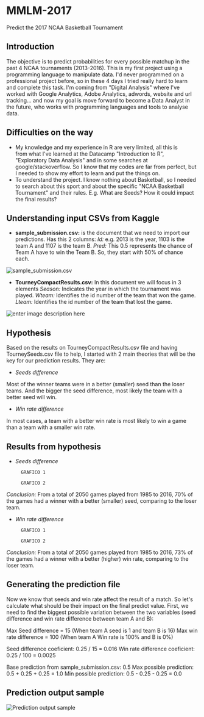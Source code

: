 # MMLM-2017
Predict the 2017 NCAA Basketball Tournament

Introduction
------------

The objective is to predict probabilities for every possible matchup in the past 4 NCAA tournaments (2013-2016).
This is my first project using a programming language to manipulate data. I'd never programmed on a professional project before, so in these 4 days I tried really hard to learn and complete this task. 
I'm coming from "Digital Analysis" where I've worked with Google Analytics, Adobe Analytics, adwords, website and url tracking… and now my goal is move forward to become a Data Analyst in the future, who works with programming languages and tools to analyse data. 

Difficulties on the way
-----------------------

 * My knowledge and my experience in R are very limited, all this is   
   from what I've learned at the Datacamp "Introduction to R",   
   "Exploratory Data Analysis" and in some searches at   
   google/stackoverflow.  So I know that my codes are far from perfect, 
   but I needed to show my effort to learn and put the things on.
 * To understand the project. I know nothing about Basketball, so I
   needed to search about this sport and about the specific "NCAA
   Basketball Tournament" and their rules. E.g. What are Seeds? How it
   could impact the final results?

Understanding input CSVs from Kaggle
------------------------------------

 * **sample_submission.csv:** is the document that we need to import our predictions. Has this 2 columns:
			*Id:* e.g. 2013 is the year, 1103 is the team A and 1107 is the team B.
			*Pred:* This 0.5 represents the chance of Team A have to win the Team B. So, they start with 50% of chance each.

![sample_submission.csv][1]

* **TourneyCompactResults.csv:** In this document we will focus in 3 elements
			*Season:* Indicates the year in which the tournament was played. 
			*Wteam:* Identifies the id number of the team that won the game.
			*Lteam:* Identifies the id number of the team that lost the game.

![enter image description here][2]

Hypothesis
----------

	
Based on the results on TourneyCompactResults.csv file and having TourneySeeds.csv file to help, I started with 2 main theories that will be the key for our prediction results. They are:

* *Seeds difference*

Most of the winner teams were in a better (smaller) seed than the loser teams. And the bigger the seed difference, most likely the team with a better seed will win.

* *Win rate difference*

In most cases, a team with a better win rate is most likely to win a game than a team with a smaller win rate.


Results from hypothesis
-----------------------

* *Seeds difference*

		GRAFICO 1

		GRAFICO 2

*Conclusion:* From a total of 2050 games played from 1985 to 2016, 70% of the games had a winner with a better (smaller) seed, comparing to the loser team.

* *Win rate difference*
		
		GRAFICO 1

		GRAFICO 2

*Conclusion:* From a total of 2050 games played from 1985 to 2016, 73% of the games had a winner with a better (higher) win rate, comparing to the loser team.


Generating the prediction file
------------------------------

Now we know that seeds and win rate affect the result of a match. So let's calculate what should be their impact on the final predict value.
First, we need to find the biggest possible variation between the two variables (seed difference and win rate difference between team A and B):

Max Seed difference = 15 (When team A seed is 1 and team B is 16)
Max win rate difference = 100 (When team A Win rate is 100% and B is 0%)

Seed difference coeficient: 0.25 / 15 = 0.016
Win rate difference coeficient: 0.25 / 100 = 0.0025

Base prediction from sample_submission.csv: 0.5
Max possible prediction: 0.5 + 0.25 + 0.25 = 1.0
Min possible prediction: 0.5 - 0.25 - 0.25 = 0.0

Prediction output sample
------------------------

![Prediction output sample][3]


  [1]: https://cloud.githubusercontent.com/assets/4197248/23638280/9ebaa90e-02ae-11e7-8458-6e92d89485f5.png
  [2]: https://cloud.githubusercontent.com/assets/4197248/23638281/9ebcd3f0-02ae-11e7-8df8-b38ee80b673f.png
  [3]: https://cloud.githubusercontent.com/assets/4197248/23638279/9eb96fda-02ae-11e7-8236-14ed5532eda8.png

